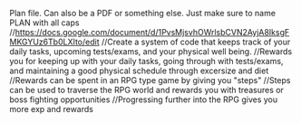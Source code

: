 Plan file. Can also be a PDF or something else. Just make sure to name PLAN with all caps
//https://docs.google.com/document/d/1PvsMjsvhOWrlsbCVN2AyjA8IksgFMKGYUz6Tb0LXIto/edit
//Create a system of code that keeps track of your daily tasks, upcoming tests/exams, and your physical well being.
//Rewards you for keeping up with your daily tasks, going through with tests/exams, and maintaining a good physical schedule through excersize and diet
//Rewards can be spent in an RPG type game by giving you "steps"
//Steps can be used to traverse the RPG world and rewards you with treasures or boss fighting opportunities
//Progressing further into the RPG gives you more exp and rewards
